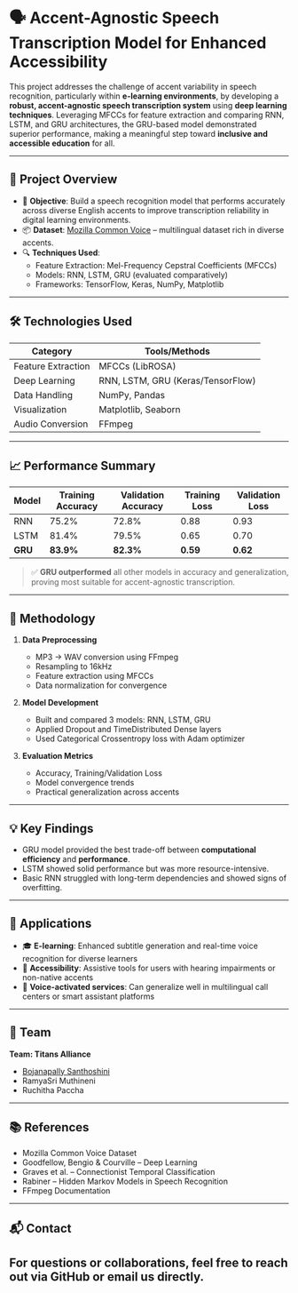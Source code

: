 # 🗣️ Accent-Agnostic Speech Transcription Model for Enhanced Accessibility

This project addresses the challenge of accent variability in speech recognition, particularly within **e-learning environments**, by developing a **robust, accent-agnostic speech transcription system** using **deep learning techniques**. Leveraging MFCCs for feature extraction and comparing RNN, LSTM, and GRU architectures, the GRU-based model demonstrated superior performance, making a meaningful step toward **inclusive and accessible education** for all.

---

## 🧠 Project Overview

- 🎯 **Objective**: Build a speech recognition model that performs accurately across diverse English accents to improve transcription reliability in digital learning environments.
- 📦 **Dataset**: [Mozilla Common Voice](https://commonvoice.mozilla.org/) – multilingual dataset rich in diverse accents.
- 🔍 **Techniques Used**:
  - Feature Extraction: Mel-Frequency Cepstral Coefficients (MFCCs)
  - Models: RNN, LSTM, GRU (evaluated comparatively)
  - Frameworks: TensorFlow, Keras, NumPy, Matplotlib

---

## 🛠️ Technologies Used

| Category       | Tools/Methods                    |
|----------------|----------------------------------|
| Feature Extraction | MFCCs (LibROSA)              |
| Deep Learning  | RNN, LSTM, GRU (Keras/TensorFlow)|
| Data Handling  | NumPy, Pandas                   |
| Visualization  | Matplotlib, Seaborn             |
| Audio Conversion | FFmpeg                        |

---

## 📈 Performance Summary

| Model | Training Accuracy | Validation Accuracy | Training Loss | Validation Loss |
|-------|-------------------|---------------------|---------------|-----------------|
| RNN   | 75.2%             | 72.8%               | 0.88          | 0.93            |
| LSTM  | 81.4%             | 79.5%               | 0.65          | 0.70            |
| **GRU**   | **83.9%**         | **82.3%**               | **0.59**          | **0.62**            |

> ✅ **GRU outperformed** all other models in accuracy and generalization, proving most suitable for accent-agnostic transcription.

---

## 🔄 Methodology

1. **Data Preprocessing**
   - MP3 → WAV conversion using FFmpeg
   - Resampling to 16kHz
   - Feature extraction using MFCCs
   - Data normalization for convergence

2. **Model Development**
   - Built and compared 3 models: RNN, LSTM, GRU
   - Applied Dropout and TimeDistributed Dense layers
   - Used Categorical Crossentropy loss with Adam optimizer

3. **Evaluation Metrics**
   - Accuracy, Training/Validation Loss
   - Model convergence trends
   - Practical generalization across accents

---

## 💡 Key Findings

- GRU model provided the best trade-off between **computational efficiency** and **performance**.
- LSTM showed solid performance but was more resource-intensive.
- Basic RNN struggled with long-term dependencies and showed signs of overfitting.

---

## 🧩 Applications

- 🎓 **E-learning**: Enhanced subtitle generation and real-time voice recognition for diverse learners
- 🧏 **Accessibility**: Assistive tools for users with hearing impairments or non-native accents
- 💼 **Voice-activated services**: Can generalize well in multilingual call centers or smart assistant platforms

---

## 👥 Team

**Team: Titans Alliance**

- [Bojanapally Santhoshini](https://github.com/Bsanthoshini1811)  
- RamyaSri Muthineni  
- Ruchitha Paccha  

---

## 📚 References

- Mozilla Common Voice Dataset  
- Goodfellow, Bengio & Courville – Deep Learning  
- Graves et al. – Connectionist Temporal Classification  
- Rabiner – Hidden Markov Models in Speech Recognition  
- FFmpeg Documentation

---

## 📬 Contact

For questions or collaborations, feel free to reach out via GitHub or email us directly.
---


